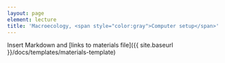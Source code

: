 ```yaml
---
layout: page
element: lecture
title: 'Macroecology, <span style="color:gray">Computer setup</span>'
---
```


Insert Markdown and [links to materials file]({{ site.baseurl }}/docs/templates/materials-template)
